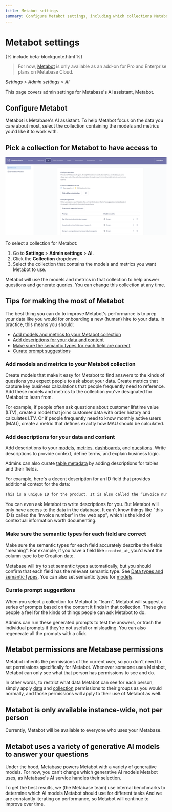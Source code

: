 ```yaml
---
title: Metabot settings
summary: Configure Metabot settings, including which collections Metabot can access, and learn tips for improving Metabot's performance through data modeling and metadata.
---
```


# Metabot settings

{% include beta-blockquote.html %}

> For now, [Metabot](https://www.metabase.com/features/metabot-ai) is only available as an add-on for Pro and Enterprise plans on Metabase Cloud.

_Settings > Admin settings > AI_

This page covers admin settings for Metabase's AI assistant, Metabot.

## Configure Metabot

Metabot is Metabase's AI assistant. To help Metabot focus on the data you care about most, select the collection containing the models and metrics you'd like it to work with.

## Pick a collection for Metabot to have access to

![Admin settings for AI Metabot](./images/ai-settings.png)

To select a collection for Metabot:

1. Go to **Settings** > **Admin settings** > **AI**.
2. Click the **Collection** dropdown.
3. Select the collection that contains the models and metrics you want Metabot to use.

Metabot will use the models and metrics in that collection to help answer questions and generate queries. You can change this collection at any time.

## Tips for making the most of Metabot

The best thing you can do to improve Metabot's performance is to prep your data like you would for onboarding a new (human) hire to your data. In practice, this means you should:

- [Add models and metrics to your Metabot collection](#add-models-to-your-metabot-collection)
- [Add descriptions for your data and content](#add-descriptions-for-your-data-and-content)
- [Make sure the semantic types for each field are correct](#make-sure-the-semantic-types-for-each-field-are-correct)
- [Curate prompt suggestions](#curate-prompt-suggestions)

### Add models and metrics to your Metabot collection

Create models that make it easy for Metabot to find answers to the kinds of questions you expect people to ask about your data. Create metrics that capture key business calculations that people frequently need to reference. Add these models and metrics to the collection you've designated for Metabot to learn from.

For example, if people often ask questions about customer lifetime value (LTV), create a model that joins customer data with order history and calculates LTV. Or if people frequently need to know monthly active users (MAU), create a metric that defines exactly how MAU should be calculated.

### Add descriptions for your data and content

Add descriptions to your [models](../data-modeling/models.md#add-metadata-to-columns-in-a-model), [metrics](../data-modeling/metrics.md), [dashboards](../dashboards/introduction.md), and [questions](../questions/introduction.md). Write descriptions to provide context, define terms, and explain business logic.

Admins can also curate [table metadata](../data-modeling/metadata-editing.md) by adding descriptions for tables and their fields.

For example, here's a decent description for an ID field that provides additional context for the data:

```txt
This is a unique ID for the product. It is also called the “Invoice number” or “Confirmation number” in customer facing emails and screens.
```

You can even ask Metabot to write descriptions for you. But Metabot will only have access to the data in the database. It can't know things like "this ID is called the 'Invoice number' in the web app", which is the kind of contextual information worth documenting.

### Make sure the semantic types for each field are correct

Make sure the semantic types for each field accurately describe the fields "meaning". For example, if you have a field like `created_at`, you'd want the column type to be Creation date.

Metabase will try to set semantic types automatically, but you should confirm that each field has the relevant semantic type. See [Data types and semantic types](../data-modeling/semantic-types.md). You can also set semantic types for [models](../data-modeling/models.md#add-metadata-to-columns-in-a-model).

### Curate prompt suggestions

When you select a collection for Metabot to "learn", Metabot will suggest a series of prompts based on the content it finds in that collection. These give people a feel for the kinds of things people can ask Metabot to do.

Admins can run these generated prompts to test the answers, or trash the individual prompts if they're not useful or misleading. You can also regenerate all the prompts with a click.

## Metabot permissions are Metabase permissions

Metabot inherits the permissions of the current user, so you don't need to set permissions specifically for Metabot. Whenever someone uses Metabot, Metabot can only see what that person has permissions to see and do.

In other words, to restrict what data Metabot can see for each person, simply apply [data](../permissions/data.md) and [collection](../permissions/collections.md) permissions to their groups as you would normally, and those permissions will apply to their use of Metabot as well.

## Metabot is only available instance-wide, not per person

Currently, Metabot will be available to everyone who uses your Metabase.

## Metabot uses a variety of generative AI models to answer your questions

Under the hood, Metabase powers Metabot with a variety of generative models. For now, you can't change which generative AI models Metabot uses, as Metabase's AI service handles their selection.

To get the best results, we (the Metabase team) use internal benchmarks to determine which AI models Metabot should use for different tasks And we are constantly iterating on performance, so Metabot will continue to improve over time.
